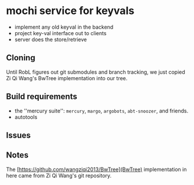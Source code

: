 # mochi service for keyvals

- implement any old keyval in the backend
- project key-val interface out to clients
- server does the store/retrieve

## Cloning

Until RobL figures out git submodules and branch tracking, we just copied Zi Qi Wang's BwTree implementation into our tree.

## Build requirements
- the ''mercury suite'': `mercury`, `margo`, `argobots`, `abt-snoozer`, and friends. 
- autotools

## Issues

## Notes
The [https://github.com/wangziqi2013/BwTree](BwTree) implementation in here
came from Zi Qi Wang's git repository.
